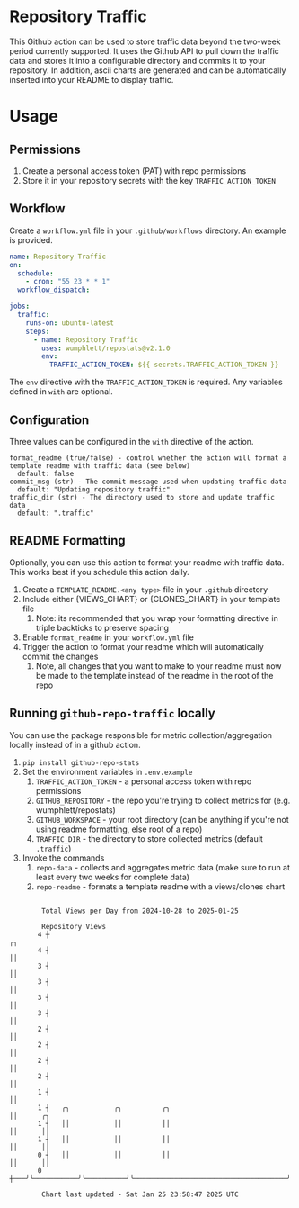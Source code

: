 # Repository Traffic

This Github action can be used to store traffic data beyond the two-week period currently supported.
It uses the Github API to pull down the traffic data and stores it into a configurable directory and commits it to your 
repository. In addition, ascii charts are generated and can be automatically inserted into your README to display traffic.

# Usage
## Permissions
1. Create a personal access token (PAT) with repo permissions
2. Store it in your repository secrets with the key `TRAFFIC_ACTION_TOKEN`

## Workflow
Create a `workflow.yml` file in your `.github/workflows` directory. An example is provided.

```yaml
name: Repository Traffic
on:
  schedule:
    - cron: "55 23 * * 1"
  workflow_dispatch:

jobs:
  traffic:
    runs-on: ubuntu-latest
    steps:
      - name: Repository Traffic
        uses: wumphlett/repostats@v2.1.0
        env:
          TRAFFIC_ACTION_TOKEN: ${{ secrets.TRAFFIC_ACTION_TOKEN }}
```
The `env` directive with the `TRAFFIC_ACTION_TOKEN` is required. Any variables defined in `with` are optional.

## Configuration
Three values can be configured in the `with` directive of the action.
```
format_readme (true/false) - control whether the action will format a template readme with traffic data (see below)
  default: false
commit_msg (str) - The commit message used when updating traffic data
  default: "Updating repository traffic"
traffic_dir (str) - The directory used to store and update traffic data
  default: ".traffic"
```

## README Formatting
Optionally, you can use this action to format your readme with traffic data. This works best if you schedule this action
daily.

1. Create a `TEMPLATE_README.<any type>` file in your `.github` directory
2. Include either {VIEWS_CHART} or {CLONES_CHART} in your template file
   1. Note: its recommended that you wrap your formatting directive in triple backticks to preserve spacing
3. Enable `format_readme` in your `workflow.yml` file
4. Trigger the action to format your readme which will automatically commit the changes
   1. Note, all changes that you want to make to your readme must now be made to the template instead of the readme in the root of the repo

## Running `github-repo-traffic` locally
You can use the package responsible for metric collection/aggregation locally instead of in a github action.

1. `pip install github-repo-stats`
2. Set the environment variables in `.env.example`
   1. `TRAFFIC_ACTION_TOKEN` - a personal access token with repo permissions
   2. `GITHUB_REPOSITORY` - the repo you're trying to collect metrics for (e.g. wumphlett/repostats)
   3. `GITHUB_WORKSPACE` - your root directory (can be anything if you're not using readme formatting, else root of a repo)
   4. `TRAFFIC_DIR` - the directory to store collected metrics (default `.traffic`)
3. Invoke the commands
   1. `repo-data` - collects and aggregates metric data (make sure to run at least every two weeks for complete data)
   2. `repo-readme` - formats a template readme with a views/clones chart

```

        Total Views per Day from 2024-10-28 to 2025-01-25

        Repository Views
       4 ┼                                                                    ╭╮
       4 ┤                                                                    ││
       3 ┤                                                                    ││
       3 ┤                                                                    ││
       3 ┤                                                                    ││
       3 ┤                                                                    ││
       2 ┤                                                                    ││
       2 ┤                                                                    ││
       2 ┤                                                                    ││
       2 ┤                                                                    ││
       1 ┤                                                                    ││
       1 ┤   ╭╮           ╭╮          ╭╮                                      ││      ╭╮
       1 ┤   ││           ││          ││                                      ││      ││
       1 ┤   ││           ││          ││                                      ││      ││
       0 ┤   ││           ││          ││                                      ││      ││
       0 ┼───╯╰───────────╯╰──────────╯╰──────────────────────────────────────╯╰──────╯╰───────────

        Chart last updated - Sat Jan 25 23:58:47 2025 UTC
        
```
